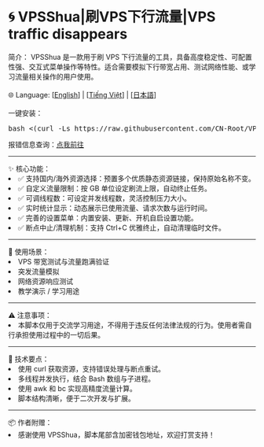 # 🌀 VPSShua|刷VPS下行流量|VPS traffic disappears

简介：
VPSShua 是一款用于刷 VPS 下行流量的工具，具备高度稳定性、可配置性强、交互式菜单操作等特性。适合需要模拟下行带宽占用、测试网络性能、或学习流量相关操作的用户使用。
<br/><br/>
🌐 Language: [<a href="https://github.com/CN-Root/VPSShua/blob/main/language/README.en.md">English</a>] | [<a href="https://github.com/CN-Root/VPSShua/blob/main/language/README.vi.md">Tiếng Việt</a>] | [<a href="https://github.com/CN-Root/VPSShua/blob/main/language/README.ja.md">日本語</a>]
<br/><br/>
一键安装：
<pre lang="markdown">bash <(curl -Ls https://raw.githubusercontent.com/CN-Root/VPSShua/main/install.sh)</pre>
报错信息查询：<a href="https://github.com/CN-Root/VPSShua/blob/main/Info/error.md" target="_blank">点我前往</a>
<hr/>
✨ 核心功能：
<ui>
<li>✅ 支持国内/海外资源选择：预置多个优质静态资源链接，保持原始名称不变。</li>
<li>✅ 自定义流量限制：按 GB 单位设定刷流上限，自动终止任务。</li>
<li>✅ 可调线程数：可设定并发线程数，灵活控制压力大小。</li>
<li>✅ 实时统计显示：动态展示已使用流量、请求次数与运行时间。</li>
<li>✅ 完善的设置菜单：内置安装、更新、开机自启设置功能。</li>
<li>✅ 断点中止/清理机制：支持 Ctrl+C 优雅终止，自动清理临时文件。</li>
</ui>
<hr/>
🚀 使用场景：
<ui>
<li>VPS 带宽测试与流量跑满验证</li>
<li>突发流量模拟</li>
<li>网络资源响应测试</li>
<li>教学演示 / 学习用途</li>
</ui>
<hr/>
⚠️ 注意事项：
<ui>
<li>本脚本仅用于交流学习用途，不得用于违反任何法律法规的行为。使用者需自行承担使用过程中的一切后果。</li>
</ui>
<hr/>
🧠 技术要点：
<ui>
<li>使用 curl 获取资源，支持错误处理与断点重试。</li>
<li>多线程并发执行，结合 Bash 数组与子进程。</li>
<li>使用 awk 和 bc 实现高精度流量计算。</li>
<li>脚本结构清晰，便于二次开发与扩展。</li>
</ui>
<hr/>
📦 作者附赠：
<ui>
<li>感谢使用 VPSShua，脚本尾部含加密钱包地址，欢迎打赏支持！
</ui>
